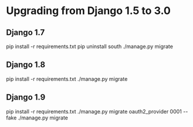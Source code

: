 # Upgrading from Django 1.5 to 3.0

## Django 1.7

pip install -r requirements.txt
pip uninstall south
./manage.py migrate

## Django 1.8

pip install -r requirements.txt
./manage.py migrate

## Django 1.9

pip install -r requirements.txt
./manage.py migrate oauth2_provider 0001 --fake
./manage.py migrate
